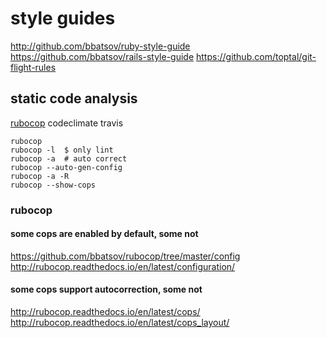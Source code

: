 # style guides
http://github.com/bbatsov/ruby-style-guide
https://github.com/bbatsov/rails-style-guide
https://github.com/toptal/git-flight-rules


## static code analysis
[rubocop](https://github.com/bbatsov/rubocop/) 
codeclimate 
travis  

```
rubocop  
rubocop -l  $ only lint
rubocop -a  # auto correct 
rubocop --auto-gen-config
rubocop -a -R
rubocop --show-cops	
```


### rubocop

#### some cops are enabled by default, some not
https://github.com/bbatsov/rubocop/tree/master/config
http://rubocop.readthedocs.io/en/latest/configuration/

#### some cops support autocorrection, some not 
http://rubocop.readthedocs.io/en/latest/cops/
http://rubocop.readthedocs.io/en/latest/cops_layout/

